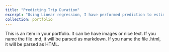 ```yaml
---
title: "Predicting Trip Duration"
excerpt: "Using Linear regression, I have performed prediction to estimate trip duration. In this task, I have also performed Exploratory data analysis, Data visualation, data wrangling and cleaning. 1<br/><img src='/images/500x300.png'>"
collection: portfolio
---
```


This is an item in your portfolio. It can be have images or nice text. If you name the file .md, it will be parsed as markdown. If you name the file .html, it will be parsed as HTML. 
